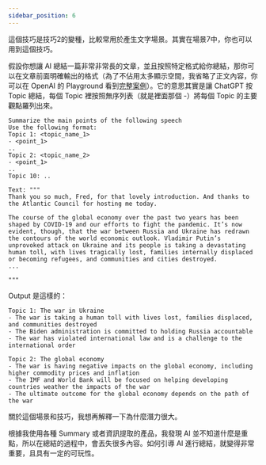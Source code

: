 ```yaml
---
sidebar_position: 6
---
```

<head>
  <script defer="defer" src="https://embed.trydyno.com/embedder.js"></script>
  <link href="https://embed.trydyno.com/embedder.css" rel="stylesheet" />
</head>

這個技巧是技巧2的變種，比較常用於產生文字場景。其實在場景7中，你也可以用到這個技巧。

假設你想讓 AI 總結一篇非常非常長的文章，並且按照特定格式給你總結，那你可以在文章前面明確輸出的格式（為了不佔用太多顯示空間，我省略了正文內容，你可以在 OpenAI 的 Playground 看到[完整案例](https://platform.openai.com/playground/p/3U5Wx7RTIdNNC9Fg8fc44omi)）。它的意思其實是讓 ChatGPT 按 Topic 總結，每個 Topic 裡按照無序列表（就是裡面那個 -）將每個 Topic 的主要觀點羅列出來。

```other
Summarize the main points of the following speech
Use the following format:
Topic 1: <topic_name_1>
- <point_1>
..
Topic 2: <topic_name_2>
- <point_1>
..
Topic 10: ..

Text: """
Thank you so much, Fred, for that lovely introduction. And thanks to the Atlantic Council for hosting me today.

The course of the global economy over the past two years has been shaped by COVID-19 and our efforts to fight the pandemic. It’s now evident, though, that the war between Russia and Ukraine has redrawn the contours of the world economic outlook. Vladimir Putin’s unprovoked attack on Ukraine and its people is taking a devastating human toll, with lives tragically lost, families internally displaced or becoming refugees, and communities and cities destroyed.
...

"""
```

Output 是這樣的：

```other
Topic 1: The war in Ukraine
- The war is taking a human toll with lives lost, families displaced, and communities destroyed
- The Biden administration is committed to holding Russia accountable
- The war has violated international law and is a challenge to the international order

Topic 2: The global economy
- The war is having negative impacts on the global economy, including higher commodity prices and inflation
- The IMF and World Bank will be focused on helping developing countries weather the impacts of the war
- The ultimate outcome for the global economy depends on the path of the war
```

關於這個場景和技巧，我想再解釋一下為什麼潛力很大。

根據我使用各種 Summary 或者資訊提取的產品，我發現 AI 並不知道什麼是重點，所以在總結的過程中，會丟失很多內容。如何引導 AI 進行總結，就變得非常重要，且具有一定的可玩性。


